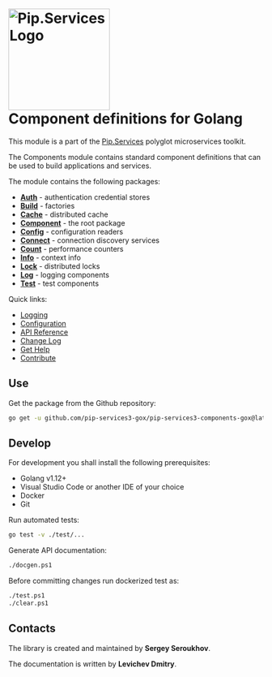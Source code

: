 # <img src="https://uploads-ssl.webflow.com/5ea5d3315186cf5ec60c3ee4/5edf1c94ce4c859f2b188094_logo.svg" alt="Pip.Services Logo" width="200"> <br/> Component definitions for Golang

This module is a part of the [Pip.Services](http://pipservices.org) polyglot microservices toolkit.

The Components module contains standard component definitions that can be used to build applications and services.

The module contains the following packages:

- [**Auth**](https://godoc.org/github.com/pip-services3-gox/pip-services3-components-gox/auth) - authentication credential stores
- [**Build**](https://godoc.org/github.com/pip-services3-gox/pip-services3-components-gox/build) - factories
- [**Cache**](https://godoc.org/github.com/pip-services3-gox/pip-services3-components-gox/cache) - distributed cache
- [**Component**](https://godoc.org/github.com/pip-services3-gox/pip-services3-components-gox/component) - the root package
- [**Config**](https://godoc.org/github.com/pip-services3-gox/pip-services3-components-gox/config) - configuration readers
- [**Connect**](https://godoc.org/github.com/pip-services3-gox/pip-services3-components-gox/connect) - connection discovery services
- [**Count**](https://godoc.org/github.com/pip-services3-gox/pip-services3-components-gox/count) - performance counters
- [**Info**](https://godoc.org/github.com/pip-services3-gox/pip-services3-components-gox/info) - context info
- [**Lock**](https://godoc.org/github.com/pip-services3-gox/pip-services3-components-gox/lock) - distributed locks
- [**Log**](https://godoc.org/github.com/pip-services3-gox/pip-services3-components-gox/log) - logging components
- [**Test**](https://godoc.org/github.com/pip-services3-gox/pip-services3-components-gox/test) - test components

<a name="links"></a> Quick links:

* [Logging](https://www.pipservices.org/recipies/logging)
* [Configuration](https://www.pipservices.org/recipies/configuration) 
* [API Reference](https://godoc.org/github.com/pip-services3-gox/pip-services3-components-gox/)
* [Change Log](CHANGELOG.md)
* [Get Help](https://www.pipservices.org/community/help)
* [Contribute](https://www.pipservices.org/community/contribute)


## Use

Get the package from the Github repository:
```bash
go get -u github.com/pip-services3-gox/pip-services3-components-gox@latest
```

## Develop

For development you shall install the following prerequisites:
* Golang v1.12+
* Visual Studio Code or another IDE of your choice
* Docker
* Git

Run automated tests:
```bash
go test -v ./test/...
```

Generate API documentation:
```bash
./docgen.ps1
```

Before committing changes run dockerized test as:
```bash
./test.ps1
./clear.ps1
```

## Contacts

The library is created and maintained by **Sergey Seroukhov**.

The documentation is written by **Levichev Dmitry**.
